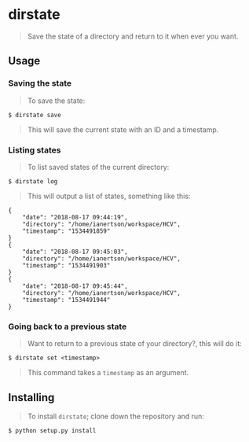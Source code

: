 # dirstate
> Save the state of a directory and return to it when ever you want.

## Usage
### Saving the state
> To save the state:

    $ dirstate save

> This will save the current state with an ID and a timestamp.

### Listing states
> To list saved states of the current directory:

    $ dirstate log

> This will output a list of states, something like this:

    {
        "date": "2018-08-17 09:44:19", 
        "directory": "/home/ianertson/workspace/HCV", 
        "timestamp": "1534491859"
    }
    {
        "date": "2018-08-17 09:45:03", 
        "directory": "/home/ianertson/workspace/HCV", 
        "timestamp": "1534491903"
    }
    {
        "date": "2018-08-17 09:45:44", 
        "directory": "/home/ianertson/workspace/HCV", 
        "timestamp": "1534491944"
    }

### Going back to a previous state
> Want to return to a previous state of your directory?, this will do it:

    $ dirstate set <timestamp>

> This command takes a `timestamp` as an argument.

## Installing
> To install `dirstate`; clone down the repository and run:

    $ python setup.py install
